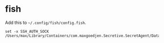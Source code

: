 # fish

Add this to  `~/.config/fish/config.fish`.

```
set -x SSH_AUTH_SOCK /Users/max/Library/Containers/com.maxgoedjen.Secretive.SecretAgent/Data/socket.ssh
```